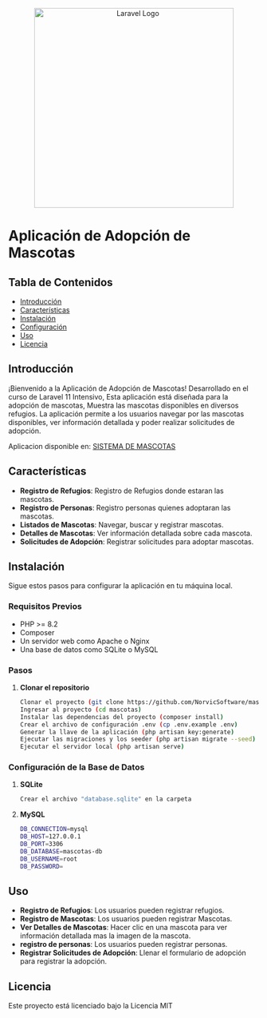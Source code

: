 <p align="center"><a href="https://laravel.com" target="_blank"><img src="https://raw.githubusercontent.com/laravel/art/master/logo-lockup/5%20SVG/2%20CMYK/1%20Full%20Color/laravel-logolockup-cmyk-red.svg" width="400" alt="Laravel Logo"></a></p>

# Aplicación de Adopción de Mascotas

## Tabla de Contenidos
- [Introducción](#introducción)
- [Características](#características)
- [Instalación](#instalación)
- [Configuración](#configuración)
- [Uso](#uso)
- [Licencia](#licencia)

## Introducción
¡Bienvenido a la Aplicación de Adopción de Mascotas! Desarrollado en el curso de Laravel 11 Intensivo, Esta aplicación está diseñada para la adopción de mascotas, Muestra las mascotas disponibles en diversos refugios. La aplicación permite a los usuarios navegar por las mascotas disponibles, ver información detallada y poder realizar solicitudes de adopción.

Aplicacion disponible en: <a href="https://mascotas.norvicsoftware.com/" target="_blank">SISTEMA DE MASCOTAS</a>

## Características
- **Registro de Refugios**: Registro de Refugios donde estaran las mascotas.
- **Registro de Personas**: Registro personas quienes adoptaran las mascotas.
- **Listados de Mascotas**: Navegar, buscar y registrar mascotas.
- **Detalles de Mascotas**: Ver información detallada sobre cada mascota.
- **Solicitudes de Adopción**: Registrar solicitudes para adoptar mascotas.

## Instalación
Sigue estos pasos para configurar la aplicación en tu máquina local.

### Requisitos Previos
- PHP >= 8.2
- Composer
- Un servidor web como Apache o Nginx
- Una base de datos como SQLite o MySQL

### Pasos
1. **Clonar el repositorio**
   ```bash
   Clonar el proyecto (git clone https://github.com/NorvicSoftware/mascotas)
   Ingresar al proyecto (cd mascotas)
   Instalar las dependencias del proyecto (composer install)
   Crear el archivo de configuración .env (cp .env.example .env)
   Generar la llave de la aplicación (php artisan key:generate)
   Ejecutar las migraciones y los seeder (php artisan migrate --seed)
   Ejecutar el servidor local (php artisan serve)

### Configuración de la Base de Datos
1. **SQLite**
   ```bash
   Crear el archivo "database.sqlite" en la carpeta 
   ```
2. **MySQL**

   ```bash
   DB_CONNECTION=mysql
   DB_HOST=127.0.0.1
   DB_PORT=3306
   DB_DATABASE=mascotas-db
   DB_USERNAME=root
   DB_PASSWORD=
   ```


## Uso
- **Registro de Refugios**: Los usuarios pueden registrar refugios.
- **Registro de Mascotas**: Los usuarios pueden registrar Mascotas.
- **Ver Detalles de Mascotas**: Hacer clic en una mascota para ver información detallada mas la imagen de la mascota.
- **registro de personas**: Los usuarios pueden registrar personas.
- **Registrar Solicitudes de Adopción**: Llenar el formulario de adopción para registrar la adopción.


## Licencia
Este proyecto está licenciado bajo la Licencia MIT